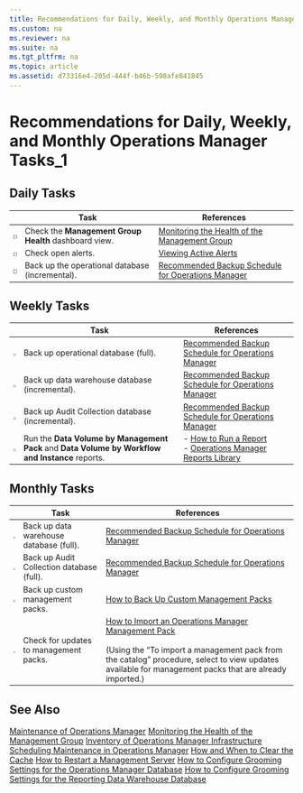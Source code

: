 ```yaml
---
title: Recommendations for Daily, Weekly, and Monthly Operations Manager Tasks_1
ms.custom: na
ms.reviewer: na
ms.suite: na
ms.tgt_pltfrm: na
ms.topic: article
ms.assetid: d73316e4-205d-444f-b46b-598afe841845
---
```

# Recommendations for Daily, Weekly, and Monthly Operations Manager Tasks_1

## Daily Tasks

||Task|References|
|-|--------|--------------|
|![](Image/ChecklistBox.gif)|Check the **Management Group Health** dashboard view.|[Monitoring the Health of the Management Group](Monitoring-the-Health-of-the-Management-Group.md)|
|![](Image/ChecklistBox.gif)|Check open alerts.|[Viewing Active Alerts](Viewing-Active-Alerts.md)|
|![](Image/ChecklistBox.gif)|Back up the operational database \(incremental\).|[Recommended Backup Schedule for Operations Manager](http://go.microsoft.com/fwlink/p/?LinkId=235884)|

## Weekly Tasks

||Task|References|
|-|--------|--------------|
|![](Image/ChecklistBox.gif)|Back up operational database \(full\).|[Recommended Backup Schedule for Operations Manager](http://go.microsoft.com/fwlink/p/?LinkId=235884)|
|![](Image/ChecklistBox.gif)|Back up data warehouse database \(incremental\).|[Recommended Backup Schedule for Operations Manager](http://go.microsoft.com/fwlink/p/?LinkId=235884)|
|![](Image/ChecklistBox.gif)|Back up Audit Collection database \(incremental\).|[Recommended Backup Schedule for Operations Manager](http://go.microsoft.com/fwlink/p/?LinkId=235884)|
|![](Image/ChecklistBox.gif)|Run the **Data Volume by Management Pack** and **Data Volume by Workflow and Instance** reports.|-   [How to Run a Report](How-to-Run-a-Report.md)<br />-   [Operations Manager Reports Library](Operations-Manager-Reports-Library.md)|

## Monthly Tasks

||Task|References|
|-|--------|--------------|
|![](Image/ChecklistBox.gif)|Back up data warehouse database \(full\).|[Recommended Backup Schedule for Operations Manager](http://go.microsoft.com/fwlink/p/?LinkId=235884)|
|![](Image/ChecklistBox.gif)|Back up Audit Collection database \(full\).|[Recommended Backup Schedule for Operations Manager](http://go.microsoft.com/fwlink/p/?LinkId=235884)|
|![](Image/ChecklistBox.gif)|Back up custom management packs.|[How to Back Up Custom Management Packs](http://go.microsoft.com/fwlink/p/?LinkId=235893)|
|![](Image/ChecklistBox.gif)|Check for updates to management packs.|[How to Import an Operations Manager Management Pack](How-to-Import-an-Operations-Manager-Management-Pack.md)<br /><br />\(Using the “To import a management pack from the catalog” procedure, select to view updates available for management packs that are already imported.\)|

## See Also
[Maintenance of Operations Manager](Maintenance-of-Operations-Manager.md)
[Monitoring the Health of the Management Group](Monitoring-the-Health-of-the-Management-Group.md)
[Inventory of Operations Manager Infrastructure](Inventory-of-Operations-Manager-Infrastructure.md)
[Scheduling Maintenance in Operations Manager](Scheduling-Maintenance-in-Operations-Manager.md)
[How and When to Clear the Cache](How-and-When-to-Clear-the-Cache.md)
[How to Restart a Management Server](How-to-Restart-a-Management-Server.md)
[How to Configure Grooming Settings for the Operations Manager Database](How-to-Configure-Grooming-Settings-for-the-Operations-Manager-Database.md)
[How to Configure Grooming Settings for the Reporting Data Warehouse Database](How-to-Configure-Grooming-Settings-for-the-Reporting-Data-Warehouse-Database.md)


